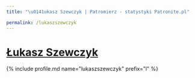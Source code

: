 ```yaml
---
title: "\u0141ukasz Szewczyk | Patromierz - statystyki Patronite.pl"

permalink: /lukaszszewczyk
---
```


# [Łukasz Szewczyk](https://patronite.pl/lukaszszewczyk)

{% include profile.md name="lukaszszewczyk" prefix="l" %}
